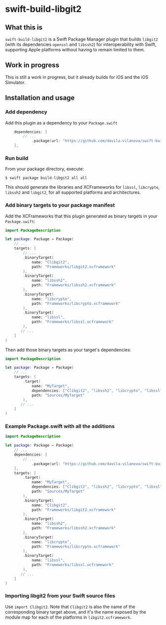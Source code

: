 # swift-build-libgit2

## What this is

`swift-build-libgit2` is a Swift Package Manager plugin that builds `libgit2` (with its dependencies `openssl` and `libssh2`) for interoperability with Swift, supporting Apple platforms without having to remain limited to them.

## Work in progress

This is still a work in progress, but it already builds for iOS and the iOS Simulator.

## Installation and usage

### Add dependency

Add this plugin as a dependency to your `Package.swift`
 
```swift
    dependencies: [
        // ...
    		.package(url: "https://github.com/davila-vilanova/swift-build-libgit2"),
    ],
```

### Run build

From your package directory, execute:
```shell
$ swift package build-libgit2 all all
```

This should generate the libraries and XCFrameworks for `libssl`, `libcrypto`, `libssh2` and `libgit2`, for all supported platforms and architectures.

### Add binary targets to your package manifest

Add the XCFrameworks that this plugin generated as binary targets in your `Package.swift`:

```swift
import PackageDescription

let package: Package = Package(
    // ...
    targets: [
        // ...
        .binaryTarget(
            name: "Clibgit2",
            path: "Frameworks/libgit2.xcframework"
        ),
        .binaryTarget(
            name: "libssh2",
            path: "Frameworks/libssh2.xcframework"
        ),
        .binaryTarget(
            name: "libcrypto",
            path: "Frameworks/libcrypto.xcframework"
        ),
        .binaryTarget(
            name: "libssl",
            path: "Frameworks/libssl.xcframework"
        ),
       // ...
    ]
)
```

Then add those binary targets as your target's dependencies:

```swift
import PackageDescription

let package: Package = Package(
    // ...
    targets: [
        .target(
            name: "MyTarget",
            dependencies: ["Clibgit2", "libssh2", "libcrypto", "libssl" /* ... */],
            path: "Sources/MyTarget"
        ),
       // ...
    ]
)
```

### Example Package.swift with all the additions

```swift
import PackageDescription

let package: Package = Package(
    // ...
    dependencies: [
        // ...
    		.package(url: "https://github.com/davila-vilanova/swift-build-libgit2"),
    ],
    targets: [
        .target(
            name: "MyTarget",
            dependencies: ["Clibgit2", "libssh2", "libcrypto", "libssl"],
            path: "Sources/MyTarget"
        ),
        .binaryTarget(
            name: "Clibgit2",
            path: "Frameworks/libgit2.xcframework"
        ),
        .binaryTarget(
            name: "libssh2",
            path: "Frameworks/libssh2.xcframework"
        ),
        .binaryTarget(
            name: "libcrypto",
            path: "Frameworks/libcrypto.xcframework"
        ),
        .binaryTarget(
            name: "libssl",
            path: "Frameworks/libssl.xcframework"
        ),
       // ...
    ]
)
```

### Importing libgit2 from your Swift source files

Use `import Clibgit2`. Note that `Clibgit2` is also the name of the corresponding binary target above, and it's the name exposed by the module map for each of the platforms in `libgit2.xcframework`.
